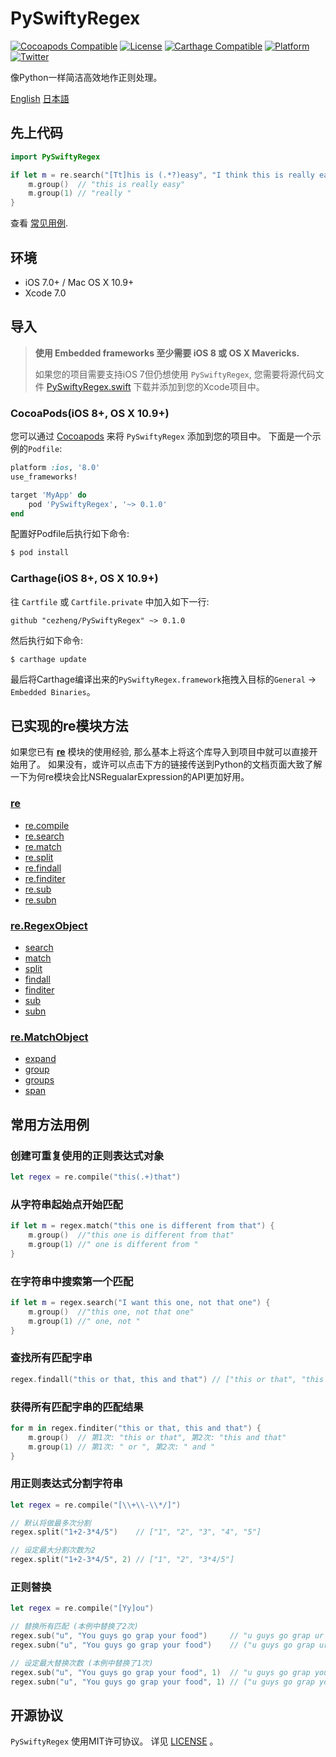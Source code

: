# PySwiftyRegex
[![Cocoapods Compatible](https://img.shields.io/cocoapods/v/PySwiftyRegex.svg)](https://cocoapods.org/pods/PySwiftyRegex)
[![License](https://img.shields.io/cocoapods/l/PySwiftyRegex.svg?style=flat&color=gray)](http://opensource.org/licenses/MIT)
[![Carthage Compatible](https://img.shields.io/badge/Carthage-compatible-4BC51D.svg?style=flat)](https://github.com/Carthage/Carthage)
[![Platform](https://img.shields.io/cocoapods/p/PySwiftyRegex.svg?style=flat)](http://cocoadocs.org/docsets/PySwiftyRegex)
[![Twitter](https://img.shields.io/badge/twitter-@AdamoCheng-blue.svg?style=flat)](http://twitter.com/AdamoCheng)

像Python一样简洁高效地作正则处理。

[English](https://github.com/cezheng/PySwiftyRegex/blob/master/README.md)
[日本語](https://github.com/cezheng/PySwiftyRegex/blob/master/README-ja.md)

## 先上代码

```swift
import PySwiftyRegex

if let m = re.search("[Tt]his is (.*?)easy", "I think this is really easy!!!") {
	m.group()  // "this is really easy"
	m.group(1) // "really "
}
```
查看 [常见用例](#more_usage).

## 环境

- iOS 7.0+ / Mac OS X 10.9+
- Xcode 7.0

## 导入
> **使用 Embedded frameworks 至少需要 iOS 8 或 OS X Mavericks.**
>
> 如果您的项目需要支持iOS 7但仍想使用 `PySwiftyRegex`, 您需要将源代码文件 [PySwiftyRegex.swift](https://github.com/cezheng/PySwiftyRegex/blob/master/PySwiftyRegex/PySwiftyRegex.swift) 下载并添加到您的Xcode项目中。

### CocoaPods(iOS 8+, OS X 10.9+)
您可以通过 [Cocoapods](http://cocoapods.org/) 来将 `PySwiftyRegex` 添加到您的项目中。 下面是一个示例的`Podfile`:

```ruby
platform :ios, '8.0'
use_frameworks!

target 'MyApp' do
	pod 'PySwiftyRegex', '~> 0.1.0'
end
```

配置好Podfile后执行如下命令:

```bash
$ pod install
```

### Carthage(iOS 8+, OS X 10.9+)
往 `Cartfile` 或 `Cartfile.private` 中加入如下一行:

```
github "cezheng/PySwiftyRegex" ~> 0.1.0
```
然后执行如下命令:

```
$ carthage update
```
最后将Carthage编译出来的`PySwiftyRegex.framework`拖拽入目标的`General` -> `Embedded Binaries`。

## 已实现的re模块方法
如果您已有 [**re**](https://docs.python.org/2/library/re.html) 模块的使用经验, 那么基本上将这个库导入到项目中就可以直接开始用了。 如果没有，或许可以点击下方的链接传送到Python的文档页面大致了解一下为何re模块会比NSRegualarExpression的API更加好用。
### [re](https://docs.python.org/2/library/re.html#module-contents)
* [re.compile](https://docs.python.org/2/library/re.html#re.compile)
* [re.search](https://docs.python.org/2/library/re.html#re.search)
* [re.match](https://docs.python.org/2/library/re.html#re.match)
* [re.split](https://docs.python.org/2/library/re.html#re.split)
* [re.findall](https://docs.python.org/2/library/re.html#re.findall)
* [re.finditer](https://docs.python.org/2/library/re.html#re.finditer)
* [re.sub](https://docs.python.org/2/library/re.html#re.sub)
* [re.subn](https://docs.python.org/2/library/re.html#re.subn)

### [re.RegexObject](https://docs.python.org/2/library/re.html#regular-expression-objects)
* [search](https://docs.python.org/2/library/re.html#re.RegexObject.search)
* [match](https://docs.python.org/2/library/re.html#re.RegexObject.match)
* [split](https://docs.python.org/2/library/re.html#re.RegexObject.split)
* [findall](https://docs.python.org/2/library/re.html#re.RegexObject.findall)
* [finditer](https://docs.python.org/2/library/re.html#re.RegexObject.finditer)
* [sub](https://docs.python.org/2/library/re.html#re.RegexObject.sub)
* [subn](https://docs.python.org/2/library/re.html#re.RegexObject.subn)

### [re.MatchObject](https://docs.python.org/2/library/re.html#match-objects)
* [expand](https://docs.python.org/2/library/re.html#re.MatchObject.expand)
* [group](https://docs.python.org/2/library/re.html#re.MatchObject.group)
* [groups](https://docs.python.org/2/library/re.html#re.MatchObject.groups)
* [span](https://docs.python.org/2/library/re.html#re.MatchObject.span)

## <a name="more_usage"></a>常用方法用例
### 创建可重复使用的正则表达式对象
```swift
let regex = re.compile("this(.+)that")
```
### 从字符串起始点开始匹配
```swift
if let m = regex.match("this one is different from that") {
	m.group()  //"this one is different from that"
	m.group(1) //" one is different from "
}
```
### 在字符串中搜索第一个匹配
```swift
if let m = regex.search("I want this one, not that one") {
	m.group()  //"this one, not that one"
	m.group(1) //" one, not "
}
```
### 查找所有匹配字串
```swift
regex.findall("this or that, this and that") // ["this or that", "this and that"]
```
### 获得所有匹配字串的匹配结果
```swift
for m in regex.finditer("this or that, this and that") {
	m.group()  // 第1次: "this or that", 第2次: "this and that"
	m.group(1) // 第1次: " or ", 第2次: " and "
}
```
### 用正则表达式分割字符串
```swift
let regex = re.compile("[\\+\\-\\*/]")

// 默认将做最多次分割
regex.split("1+2-3*4/5")    // ["1", "2", "3", "4", "5"]

// 设定最大分割次数为2
regex.split("1+2-3*4/5", 2) // ["1", "2", "3*4/5"]
```
### 正则替换
```swift
let regex = re.compile("[Yy]ou")

// 替换所有匹配 (本例中替换了2次)
regex.sub("u", "You guys go grap your food")     // "u guys go grap ur food"
regex.subn("u", "You guys go grap your food")    // ("u guys go grap ur food", 2)

// 设定最大替换次数 (本例中替换了1次)
regex.sub("u", "You guys go grap your food", 1)  // "u guys go grap your food"
regex.subn("u", "You guys go grap your food", 1) // ("u guys go grap your food", 1)
```

## 开源协议

`PySwiftyRegex` 使用MIT许可协议。 详见 [LICENSE](https://github.com/cezheng/PySwiftyRegex/blob/master/LICENSE) 。